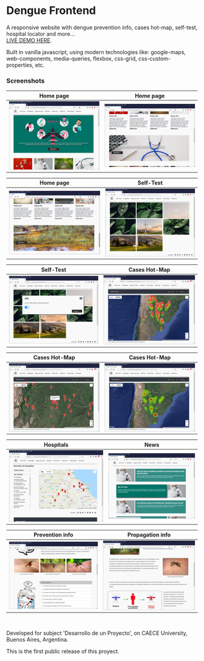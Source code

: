 # Dengue Frontend

A responsive website with dengue prevention info, cases hot-map, self-test, hospital locator and more...  
[LIVE DEMO HERE](https://andres-garcia-alves.github.io/dengue-frontend/).  

Built in vanilla javascript, using modern technologies like: google-maps, web-components, media-queries, flexbox, css-grid, css-custom-properties, etc.  

### Screenshots

| Home page                                           | Home page                                           |
|-----------------------------------------------------|-----------------------------------------------------|
| ![](resources/img/screenshots/home-01.png)          | ![](resources/img/screenshots/home-02.png)          |

| Home page                                           | Self-Test                                           |
|-----------------------------------------------------|-----------------------------------------------------|
| ![](resources/img/screenshots/home-03.png)          | ![](resources/img/screenshots/autotest-01.png)      |

| Self-Test                                           | Cases Hot-Map                                       |
|-----------------------------------------------------|-----------------------------------------------------|
| ![](resources/img/screenshots/autotest-02.png)      | ![](resources/img/screenshots/mapa-de-casos-01.png) |

| Cases Hot-Map                                       | Cases Hot-Map                                       |
|-----------------------------------------------------|-----------------------------------------------------|
| ![](resources/img/screenshots/mapa-de-casos-02.png) | ![](resources/img/screenshots/mapa-de-casos-03.png) |

| Hospitals                                           | News                                                |
|-----------------------------------------------------|-----------------------------------------------------|
| ![](resources/img/screenshots/hospitales.png)       | ![](resources/img/screenshots/noticias.png)         |

| Prevention info                                     | Propagation info                                    |
|-----------------------------------------------------|-----------------------------------------------------|
| ![](resources/img/screenshots/prevencion.png)       | ![](resources/img/screenshots/transmision.png)      |

&nbsp;
&nbsp;

Developed for subject 'Desarrollo de un Proyecto', on CAECE University, Buenos Aires, Argentina.  

This is the first public release of this proyect.
